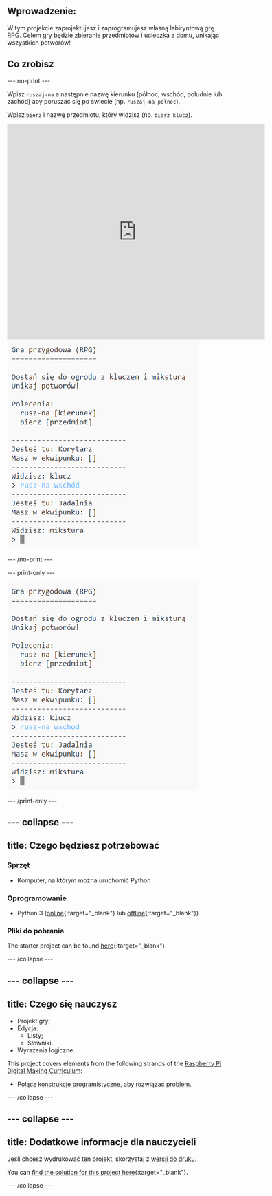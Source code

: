 ## Wprowadzenie:

W tym projekcie zaprojektujesz i zaprogramujesz własną labiryntową grę RPG. Celem gry będzie zbieranie przedmiotów i ucieczka z domu, unikając wszystkich potworów!

## Co zrobisz

\--- no-print \---

Wpisz `ruszaj-na` a następnie nazwę kierunku (północ, wschód, południe lub zachód) aby poruszać się po świecie (np. `ruszaj-na północ`).

Wpisz `bierz` i nazwę przedmiotu, który widzisz (np. `bierz klucz`).

<div class="trinket">
  <iframe src="https://trinket.io/embed/python/d06adeb527?outputOnly=true&start=result" width="600" height="500" frameborder="0" marginwidth="0" marginheight="0" allowfullscreen>
  </iframe>
  <img src="images/rpg-finished.png">
</div>

\--- /no-print \---

\--- print-only \---

![skończony projekt](images/rpg-finished.png)

\--- /print-only \---

## \--- collapse \---

## title: Czego będziesz potrzebować

### Sprzęt

+ Komputer, na którym można uruchomić Python

### Oprogramowanie

+ Python 3 ([online](https://trinket.io/){:target="_blank"} lub [offline](https://www.python.org/downloads/){:target="_blank"})

### Pliki do pobrania

The starter project can be found [here](https://rpf.io/p/en/rpg-go){:target="_blank"}.

\--- /collapse \---

## \--- collapse \---

## title: Czego się nauczysz

+ Projekt gry;
+ Edycja: 
    + Listy;
    + Słowniki.
+ Wyrażenia logiczne.

This project covers elements from the following strands of the [Raspberry Pi Digital Making Curriculum](https://rpf.io/curriculum):

+ [Połącz konstrukcje programistyczne, aby rozwiązać problem.](https://www.raspberrypi.org/curriculum/programming/builder)

\--- /collapse \---

## \--- collapse \---

## title: Dodatkowe informacje dla nauczycieli

Jeśli chcesz wydrukować ten projekt, skorzystaj z [wersji do druku](https://projects.raspberrypi.org/en/projects/rpg/print).

You can [find the solution for this project here](https://rpf.io/p/en/rpg-get){:target="_blank"}.

\--- /collapse \---